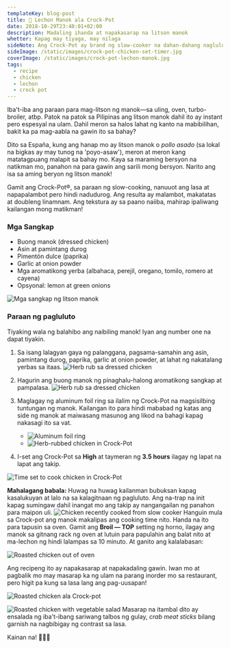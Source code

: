 ```yaml
---
templateKey: blog-post
title: 🍗 Lechon Manok ala Crock-Pot
date: 2018-10-29T23:40:01+02:00
description: Madaling ihanda at napakasarap na litson manok
whetter: Kapag may tiyaga, may nilaga
sideNote: Ang Crock-Pot ay brand ng slow-cooker na dahan-dahang nagluluto sapamamagitan ng kulob, at pantay-pantay na init. Ang lutuan ay gawa sa ceramica at ang yari nito ay may kakayahang ikalat ang init sa kabuan ng lutuan at hindi lang sa ilalim. Ang epekto nito ay parang magpapasingaw pero sa pantay na temperatura sa mahabang panahon. Ang resulta ay mas malasa at mas malabó ang tekstura ng nilutong pagkain.
sideImage: /static/images/crock-pot-chicken-set-timer.jpg
coverImage: /static/images/crock-pot-lechon-manok.jpg
tags:
  - recipe
  - chicken
  - lechon
  - crock pot
---
```


Iba't-iba ang paraan para mag-litson ng manok—sa uling, oven, turbo-broiler, atbp. Patok na patok sa Pilipinas ang litson manok dahil ito ay instant pero espesyal na ulam. Dahil meron sa halos lahat ng kanto na mabibilihan, bakit ka pa mag-aabla na gawin ito sa bahay?

Dito sa España, kung ang hanap mo ay litson manok o *pollo asado* (sa lokal na bigkas ay may tunog na 'poyo-asaw'), meron at meron kang matatagpuang malapit sa bahay mo. Kaya sa maraming bersyon na natikman mo, panahon na para gawin ang sarili mong bersyon. Narito ang isa sa aming beryon ng litson manok!

Gamit ang Crock-Pot®, sa paraan ng slow-cooking, nanuuot ang lasa at napapalambot pero hindi nadudurog. Ang resulta ay malambot, makatatas at doubleng linamnam. Ang tekstura ay sa paano naiiba, mahirap ipaliwang kailangan mong matikman!

### Mga Sangkap
* Buong manok (dressed chicken)
* Asin at pamintang durog
* Pimentón dulce (paprika)
* Garlic at onion powder
* Mga aromatikong yerba (albahaca, perejil, oregano, tomilo, romero at cayena)
* Opsyonal: lemon at green onions

<img class="wide" src="/static/images/sangkap-litson-manok.jpg" alt="Mga sangkap ng litson manok">

### Paraan ng pagluluto
Tiyaking wala ng balahibo ang naibiling manok! Iyan ang number one na dapat tiyakin.

1. Sa isang lalagyan gaya ng palanggana, pagsama-samahin ang asin, pamintang durog, paprika, garlic at onion powder, at lahat ng nakatalang yerbas sa itaas.
![Herb rub sa dressed chicken](/static/images/herb-rub-basic.jpg)

2. Hagurin ang buong manok ng pinaghalu-halong aromatikong sangkap at pampalasa.
![Herb rub sa dressed chicken](/static/images/manok-herb-rub.jpg)

3. Maglagay ng aluminum foil ring sa ilalim ng Crock-Pot na magsisilbing tuntungan ng manok. Kailangan ito para hindi mababad ng katas ang side ng manok at maiwasang masunog ang likod na bahagi kapag nakasagi ito sa vat.
    * ![Aluminum foil ring](/static/images/aluminum-ring-crock-pot.jpg)
    * ![Herb-rubbed chicken in Crock-Pot](/static/images/herbed-rub-whole-chicken-crock-pot.jpg)

4. I-set ang Crock-Pot sa **High** at taymeran ng **3.5 hours** ilagay ng lapat na lapat ang takip.

<img class="wide" src="/static/images/crock-pot-chicken-set-timer.jpg" alt="Time set to cook chicken in Crock-Pot">

**Mahalagang babala:** Huwag na huwag kailanman bubuksan kapag kasalukuyan at lalo na sa kalagitnaan ng pagluluto. Ang na-trap na init kapag sumingaw dahil inangat mo ang takip ay nangangailan ng panahon para maipon uli.
![Chicken recently cooked from slow cooker](/static/images/chicken-crock-pot-cook-3hrs.jpg)
Hanguin mula sa Crock-pot ang manok makalipas ang cooking time nito. Handa na ito para tapusin sa oven. Gamit ang **Broil — TOP** setting ng horno, ilagay ang manok sa gitnang rack ng oven at lutuin para papulahin ang balat nito at ma-lechon ng hindi lalampas sa 10 minuto. At ganito ang kalalabasan:

<img class="wide" src="/static/images/lechon-manok-oven.jpg" alt="Roasted chicken out of oven">

Ang recipeng ito ay napakasarap at napakadaling gawin. Iwan mo at pagbalik mo may masarap ka ng ulam na parang inorder mo sa restaurant, pero higit pa kung sa lasa lang ang pag-uusapan!

![Roasted chicken ala Crock-pot](/static/images/crock-pot-lechon-manok.jpg)

![Roasted chicken with vegetable salad](/static/images/lechon-manok-salad.jpg)
Masarap na itambal dito ay ensalada ng iba't-ibang sariwang talbos ng gulay, *crab meat sticks* bilang garnish na nagbibigay ng contrast sa lasa.

Kainan na! 🍗🥗🍗
